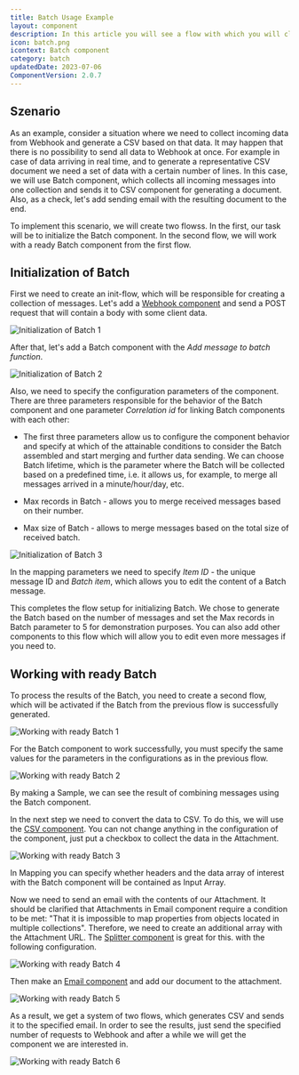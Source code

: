 ```yaml
---
title: Batch Usage Example
layout: component
description: In this article you will see a flow with which you will clearly see how and where the Batch component is used.
icon: batch.png
icontext: Batch component
category: batch
updatedDate: 2023-07-06
ComponentVersion: 2.0.7
---
```


## Szenario

As an example, consider a situation where we need to collect incoming data from Webhook and generate a CSV based on that data. It may happen that there is no possibility to send all data to Webhook at once. For example in case of data arriving in real time, and to generate a representative CSV document we need a set of data with a certain number of lines. In this case, we will use Batch component, which collects all incoming messages into one collection and sends it to CSV component for generating a document. Also, as a check, let's add sending email with the resulting document to the end.

To implement this scenario, we will create two flowss.
In the first, our task will be to initialize the Batch component. In the second flow, we will work with a ready Batch component from the first flow.

## Initialization of Batch

First we need to create an init-flow, which will be responsible for creating a collection of messages. Let's add a [Webhook component](/components/webhook/) and send a POST request that will contain a body with some client data.

![Initialization of Batch 1](img/batch-init-1.png)

After that, let's add a Batch component with the *Add message to batch function*.

![Initialization of Batch 2](img/batch-init-2.png)

Also, we need to specify the configuration parameters of the component. There are three parameters responsible for the behavior of the Batch component and one parameter *Correlation id* for linking Batch components with each other:

* The first three parameters allow us to configure the component behavior and specify at which of the attainable conditions to consider the Batch assembled and start merging and further data sending. We can choose Batch lifetime, which is the parameter where the Batch will be collected based on a predefined time, i.e. it allows us, for example, to merge all messages arrived in a minute/hour/day, etc.

* Max records in Batch - allows you to merge received messages based on their number.
* Max size of Batch - allows to merge messages based on the total size of received batch.

![Initialization of Batch 3](img/batch-init-3.png)

In the mapping parameters we need to specify *Item ID* - the unique message ID and *Batch item*, which allows you to edit the content of a Batch message.

This completes the flow setup for initializing Batch. We chose to generate the Batch based on the number of messages and set the Max records in Batch parameter to 5 for demonstration purposes. You can also add other components to this flow which will allow you to edit even more messages if you need to.

## Working with ready Batch

To process the results of the Batch, you need to create a second flow, which will be activated if the Batch from the previous flow is successfully generated.

![Working with ready Batch 1](img/working-with-ready-batch-1.png)

For the Batch component to work successfully, you must specify the same values for the parameters in the configurations as in the previous flow.

![Working with ready Batch 2](img/working-with-ready-batch-2.png)

By making a Sample, we can see the result of combining messages using the Batch component.

In the next step we need to convert the data to CSV. To do this, we will use the [CSV component](/components/csv/). You can not change anything in the configuration of the component, just put a checkbox to collect the data in the Attachment.

![Working with ready Batch 3](img/working-with-ready-batch-3.png)

In Mapping you can specify whether headers and the data array of interest with the Batch component will be contained as Input Array.

Now we need to send an email with the contents of our Attachment. It should be clarified that Attachments in Email component require a condition to be met: "That it is impossible to map properties from objects located in multiple collections". Therefore, we need to create an additional array with the Attachment URL. The [Splitter component](/components/splitter/) is great for this. with the following configuration.

![Working with ready Batch 4](img/working-with-ready-batch-4.png)

Then make an [Email component](/components/email/) and add our document to the attachment.

![Working with ready Batch 5](img/working-with-ready-batch-5.png)

As a result, we get a system of two flows, which generates CSV and sends it to the specified email. In order to see the results, just send the specified number of requests to Webhook and after a while we will get the component we are interested in.

![Working with ready Batch 6](img/working-with-ready-batch-6.png)
